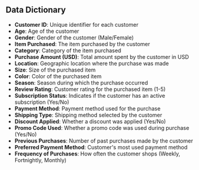 ## Data Dictionary

- **Customer ID**: Unique identifier for each customer
- **Age**: Age of the customer
- **Gender**: Gender of the customer (Male/Female)
- **Item Purchased**: The item purchased by the customer
- **Category**: Category of the item purchased
- **Purchase Amount (USD)**: Total amount spent by the customer in USD
- **Location**: Geographic location where the purchase was made
- **Size**: Size of the purchased item
- **Color**: Color of the purchased item
- **Season**: Season during which the purchase occurred
- **Review Rating**: Customer rating for the purchased item (1-5)
- **Subscription Status**: Indicates if the customer has an active subscription (Yes/No)
- **Payment Method**: Payment method used for the purchase
- **Shipping Type**: Shipping method selected by the customer
- **Discount Applied**: Whether a discount was applied (Yes/No)
- **Promo Code Used**: Whether a promo code was used during purchase (Yes/No)
- **Previous Purchases**: Number of past purchases made by the customer
- **Preferred Payment Method**: Customer's most used payment method
- **Frequency of Purchases**: How often the customer shops (Weekly, Fortnightly, Monthly)
